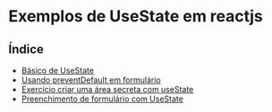 # Exemplos de UseState em reactjs

## Índice

- [Básico de UseState](https://github.com/Dirack/Estudos/tree/master/react/states_eventos/states#exemplo-b%C3%A1sico-de-uso-de-usestate)
- [Usando preventDefault em formulário](https://github.com/Dirack/Estudos/tree/master/react/states/evento_submit#usando-preventdefault-em-formul%C3%A1rio)
- [Exercício criar uma área secreta com useState](https://github.com/Dirack/Estudos/tree/master/react/states/area_secreta#exerc%C3%ADcio-criar-uma-%C3%A1rea-secreta-com-usestate)
- [Preenchimento de formulário com UseState](https://github.com/Dirack/Estudos/tree/master/react/states_eventos/exercicio_form#exemplo-preenchimento-de-formul%C3%A1rio-com-usestate)
